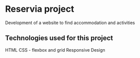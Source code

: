 # Reservia project

Development of a website to find accommodation and activities

## Technologies used for this project

HTML
CSS - flexbox and grid
Responsive Design
